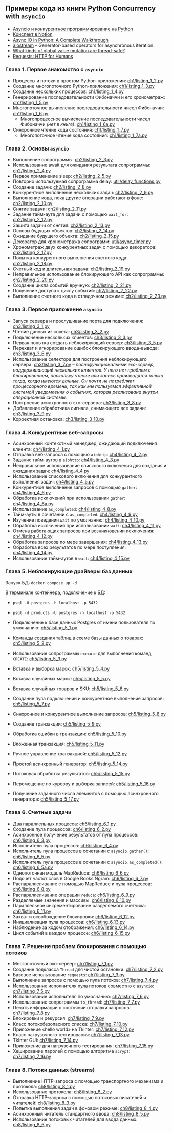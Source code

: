 ## Примеры кода из книги Python Concurrency with `asyncio` 

- [Asyncio и конкурентное программирование на Python](http://library.hazadus.ru/books/47/details/)
- [Конспект в Notion](https://www.notion.so/hazadus/asyncio-f580c8ef34b34318a33de02a40461834?pvs=4)
- [Async IO in Python: A Complete Walkthrough](https://realpython.com/async-io-python/)
- [aiostream](https://aiostream.readthedocs.io/en/stable/) – Generator-based operators for asynchronous iteration.
- [What kinds of global value mutation are thread-safe?](https://docs.python.org/3/faq/library.html#id17)
- [Requests: HTTP for Humans](https://requests.readthedocs.io/en/latest/)

### Глава 1. Первое знакомство с `asyncio`

- Процессы и потоки в простом Python-приложении: [ch1/listing_1_2.py](ch1/listing_1_2.py)
- Создание многопоточного Python-приложения: [ch1/listing_1_3.py](ch1/listing_1_3.py)
- Создание нескольких процессов: [ch1/listing_1_4.py](ch1/listing_1_4.py)
- Генерирование последовательности Фибоначчи и его хронометраж: [ch1/listing_1_5.py](ch1/listing_1_5.py)
- Многопоточное вычисление последовательности чисел Фибоначчи: [ch1/listing_1_6.py](ch1/listing_1_6.py)
   - Многопроцессное вычисление последовательности чисел Фибоначчи _(нет в книге)_: [ch1/listing_1_6a.py](ch1/listing_1_6a.py) 
- Синхронное чтение кода состояния: [ch1/listing_1_7.py](ch1/listing_1_7.py)
   - Многопоточное чтение кода состояния: [ch1/listing_1_7a.py](ch1/listing_1_7a.py)

### Глава 2. Основы `asyncio`

- Выполнение сопрограммы: [ch2/listing_2_3.py](ch2/listing_2_3.py)
- Использование await для ожидания результата сопрограммы: [ch2/listing_2_4.py](ch2/listing_2_4.py)
- Первое применение sleep: [ch2/listing_2_5.py](ch2/listing_2_5.py)
- Повторно используемая сопрограмма delay: [util/delay_functions.py](util/delay_functions.py)
- Создание задачи: [ch2/listing_2_8.py](ch2/listing_2_8.py)
- Конкурентное выполнение нескольких задач: [ch2/listing_2_9.py](ch2/listing_2_9.py)
- Выполнение кода, пока другие операции работают в фоне: [ch2/listing_2_10.py](ch2/listing_2_10.py)
- Снятие задачи: [ch2/listing_2_11.py](ch2/listing_2_11.py)
- Задание тайм-аута для задачи с помощью `wait_for`: [ch2/listing_2_12.py](ch2/listing_2_12.py)
- Защита задачи от снятия: [ch2/listing_2_13.py](ch2/listing_2_13.py)
- Основы будущих объектов: [ch2/listing_2_14.py](ch2/listing_2_14.py)
- Ожидание будущего объекта: [ch2/listing_2_15.py](ch2/listing_2_15.py)
- Декоратор для хронометража сопрограмм: [util/async_timer.py](util/async_timer.py)
- Хронометраж двух конкурентных задач с помощью декоратора: [ch2/listing_2_17.py](ch2/listing_2_17.py)
- Попытка конкурентного выполнения счетного кода: [ch2/listing_2_18.py](ch2/listing_2_18.py)
- Счетный код и длительная задача: [ch2/listing_2_19.py](ch2/listing_2_19.py)
- Неправильное использование блокирующего API как сопрограммы: [ch2/listing_2_20.py](ch2/listing_2_20.py)
- Создание цикла событий вручную: [ch2/listing_2_21.py](ch2/listing_2_21.py)
- Получение доступа к циклу событий: [ch2/listing_2_22.py](ch2/listing_2_22.py)
- Выполнение счетного кода в отладочном режиме: [ch2/listing_2_23.py](ch2/listing_2_23.py)

### Глава 3. Первое приложение `asyncio`

- Запуск сервера и прослушивание порта для подключения: [ch3/listing_3_1.py](ch3/listing_3_1.py)
- Чтение данных из сокета: [ch3/listing_3_2.py](ch3/listing_3_2.py)
- Подключение нескольких клиентов: [ch3/listing_3_3.py](ch3/listing_3_3.py)
- Первая попытка создать неблокирующий сервер: [ch3/listing_3_5.py](ch3/listing_3_5.py)
- Перехват и игнорирование ошибок блокирующего ввода-вывода: [ch3/listing_3_6.py](ch3/listing_3_6.py)
- Использование селектора для построения неблокирующего сервера: [ch3/listing_3_7.py](ch3/listing_3_7.py) – 
  _полнофункциональный  эхо-сервер, поддерживающий нескольких клиентов. У него нет проблем с блокированием, поскольку 
  чтение или запись производятся только тогда, когда имеются данные. Он почти не потребляет процессорного времени, 
  так как мы пользуемся эффективной системой уведомления о событиях, которая реализована внутри операционной системы._
- Построение асинхронного эхо-сервера: [ch3/listing_3_8.py](ch3/listing_3_8.py)
- Добавление обработчика сигнала, снимающего все задачи: [ch3/listing_3_9.py](ch3/listing_3_9.py)
- Корректная остановка: [ch3/listing_3_10.py](ch3/listing_3_10.py)

### Глава 4. Конкурентные веб-запросы

- Асинхронный контекстный менеджер, ожидающий подключения клиента: [ch4/listing_4_1.py](ch4/listing_4_1.py)
- Отправка веб-запроса с помощью `aiohttp`: [ch4/listing_4_2.py](ch4/listing_4_2.py)
- Задание тайм-аутов в `aiohttp`: [ch4/listing_4_3.py](ch4/listing_4_3.py)
- Неправильное использование спискового включения для создания и ожидания задач: [ch4/listing_4_4.py](ch4/listing_4_4.py)
- Использование спискового включения для конкурентного выполнения задач: [ch4/listing_4_5.py](ch4/listing_4_5.py)
- Конкурентное выполнение запросов с помощью `gather`: [ch4/listing_4_6.py](ch4/listing_4_6.py)
- Обработка исключений при использовании `gather`: [ch4/listing_4_6a.py](ch4/listing_4_6a.py)
- Использование `as_completed`: [ch4/listing_4_8.py](ch4/listing_4_8.py)
- Тайм-ауты в сочетании с `as_completed`: [ch4/listing_4_9.py](ch4/listing_4_9.py)
- Изучение поведения `wait` по умолчанию: [ch4/listing_4_10.py](ch4/listing_4_10.py)
- Обработка исключений при использовании `wait`: [ch4/listing_4_11.py](ch4/listing_4_11.py)
- Отмена работающих запросов при возникновении исключения: [ch4/listing_4_12.py](ch4/listing_4_12.py)
- Обработка запросов по мере завершения: [ch4/listing_4_13.py](ch4/listing_4_13.py)
- Обработка всех результатов по мере поступления: [ch4/listing_4_14.py](ch4/listing_4_14.py)
- Использование тайм-аутов в `wait`: [ch4/listing_4_15.py](ch4/listing_4_15.py)

### Глава 5. Неблокирующие драйверы баз данных

Запуск БД: `docker compose up -d`

В терминале контейнера, подключение к БД:
- `psql -U postgres -h localhost -p 5432`
- `psql -d products -U postgres -h localhost -p 5432`

- Подключение к базе данных Postgres от имени пользователя по умолчанию: [ch5/listing_5_1.py](ch5/listing_5_1.py)
- Команды создания таблиц в схеме базы данных о товарах: [ch5/listing_5_2.py](ch5/listing_5_2.py)
- Использование сопрограммы `execute` для выполнения команд `CREATE`: [ch5/listing_5_3.py](ch5/listing_5_3.py)
- Вставка и выборка марок: [ch5/listing_5_4.py](ch5/listing_5_4.py)
- Вставка случайных марок: [ch5/listing_5_5.py](ch5/listing_5_5.py)
- Вставка случайных товаров и SKU: [ch5/listing_5_6.py](ch5/listing_5_6.py)
- Создание пула подключений и конкурентное выполнение запросов: [ch5/listing_5_7.py](ch5/listing_5_7.py)
- Синхронное и конкурентное выполнение запросов: [ch5/listing_5_8.py](ch5/listing_5_8.py)
- Создание транзакции: [ch5/listing_5_9.py](ch5/listing_5_9.py)
- Обработка ошибки в транзакции: [ch5/listing_5_10.py](ch5/listing_5_10.py)
- Вложенная транзакция: [ch5/listing_5_11.py](ch5/listing_5_11.py)
- Ручное управление транзакцией: [ch5/listing_5_12.py](ch5/listing_5_12.py)
- Простой асинхронный генератор: [ch5/listing_5_14.py](ch5/listing_5_14.py)
- Потоковая обработка результатов: [ch5/listing_5_15.py](ch5/listing_5_15.py)
- Перемещение по курсору и выборка записей: [ch5/listing_5_16.py](ch5/listing_5_16.py)
- Получение заданного числа элементов с помощью асинхронного генератора: [ch5/listing_5_17.py](ch5/listing_5_17.py)

### Глава 6. Счетные задачи

- Два параллельных процесса: [ch6/listing_6_1.py](ch6/listing_6_1.py)
- Создание пула процессов: [ch6/listing_6_2.py](ch6/listing_6_2.py)
- Асинхронное получение результатов от пула процессов: [ch6/listing_6_3.py](ch6/listing_6_3.py)
- Исполнители пула процессов: [ch6/listing_6_4.py](ch6/listing_6_4.py)
- Исполнитель пула процессов в сочетании с `asyncio.gather()`: [ch6/listing_6_5.py](ch6/listing_6_5.py)
- Исполнитель пула процессов в сочетании с `asyncio.as_completed()`: [ch6/listing_6_5a.py](ch6/listing_6_5a.py)
- Однопоточная модель MapReduce: [ch6/listing_6_6.py](ch6/listing_6_6.py)
- Подсчет частот слов в Google Books Ngram: [ch6/listing_6_7.py](ch6/listing_6_7.py)
- Распараллеливание с помощью MapReduce и пула процессов: [ch6/listing_6_8.py](ch6/listing_6_8.py)
- Распараллеливание операции `reduce`: [ch6/listing_6_9.py](ch6/listing_6_9.py)
- Разделяемые значения и массивы: [ch6/listing_6_10.py](ch6/listing_6_10.py)
- Параллельное инкрементирование разделяемого счетчика: [ch6/listing_6_11.py](ch6/listing_6_11.py)
- Захват и освобождение блокировки: [ch6/listing_6_12.py](ch6/listing_6_12.py)
- Инициализация пула процессов: [ch6/listing_6_13.py](ch6/listing_6_13.py)
- Наблюдение за ходом отображения: [ch6/listing_6_14.py](ch6/listing_6_14.py)
- Цикл событий в каждом процессе: [ch6/listing_6_15.py](ch6/listing_6_15.py)

### Глава 7. Решение проблем блокирования с помощью потоков

- Многопоточный эхо-сервер: [ch7/listing_7_1.py](ch7/listing_7_1.py)
- Создание подкласса `Thread` для чистой остановки: [ch7/listing_7_2.py](ch7/listing_7_2.py)
- Базовое использование `requests`: [ch7/listing_7_3.py](ch7/listing_7_3.py)
- Выполнение запросов с помощью пула потоков: [ch7/listing_7_4.py](ch7/listing_7_4.py)
- Использование исполнителя пула потоков совместно с `asyncio`: [ch7/listing_7_5.py](ch7/listing_7_5.py)
- Использование исполнителя по умолчанию: [ch7/listing_7_6.py](ch7/listing_7_6.py)
- Использование сопрограммы `to_thread`: [ch7/listing_7_7.py](ch7/listing_7_7.py)
- Печать информации о состоянии отправки запросов: [ch7/listing_7_8.py](ch7/listing_7_8.py)
- Блокировки и рекурсия: [ch7/listing_7_9.py](ch7/listing_7_9.py)
- Класс потокобезопасного списка: [ch7/listing_7_10.py](ch7/listing_7_10.py)
- Приложение «hello world» на Tkinter: [ch7/listing_7_12.py](ch7/listing_7_12.py)
- Класс нагрузочного тестирования: [ch7/listing_7_13.py](ch7/listing_7_13.py)
- TkInter GUI: [ch7/listing_7_14.py](ch7/listing_7_14.py)
- Приложение для нагрузочного тестирования: [ch7/listing_7_15.py](ch7/listing_7_15.py)
- Хеширование паролей с помощью алгоритма `scrypt`: [ch7/listing_7_16.py](ch7/listing_7_16.py)

### Глава 8. Потоки данных (streams)

- Выполнение HTTP-запроса с помощью транспортного механизма и протокола: [ch8/listing_8_1.py](ch8/listing_8_1.py)
- Использование протокола: [ch8/listing_8_2.py](ch8/listing_8_2.py)
- Отправка HTTP-запроса с помощью потоковых писателей и читателей: [ch8/listing_8_3.py](ch8/listing_8_3.py)
- Попытка выполнения задач в фоновом режиме: [ch8/listing_8_4.py](ch8/listing_8_4.py)
- Асинхронный читатель стандартного ввода: [ch8/listing_8_5.py](ch8/listing_8_5.py)
- Использование потоковых читателей для ввода данных: [ch8/listing_8_6.py](ch8/listing_8_6.py)
